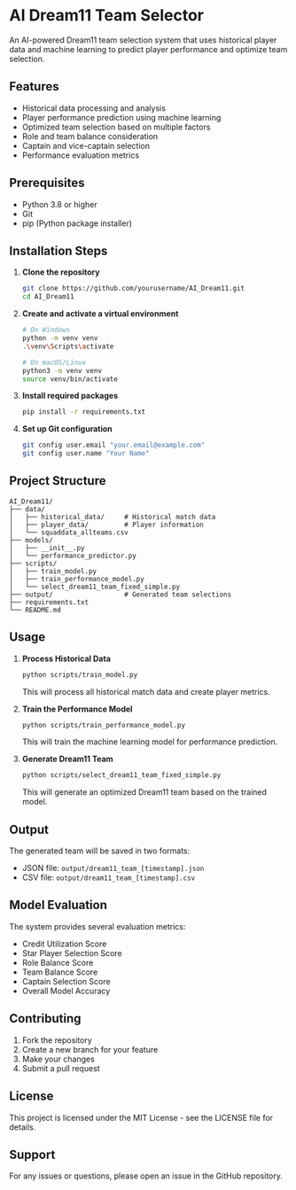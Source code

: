# AI Dream11 Team Selector

An AI-powered Dream11 team selection system that uses historical player data and machine learning to predict player performance and optimize team selection.

## Features

- Historical data processing and analysis
- Player performance prediction using machine learning
- Optimized team selection based on multiple factors
- Role and team balance consideration
- Captain and vice-captain selection
- Performance evaluation metrics

## Prerequisites

- Python 3.8 or higher
- Git
- pip (Python package installer)

## Installation Steps

1. **Clone the repository**
   ```bash
   git clone https://github.com/yourusername/AI_Dream11.git
   cd AI_Dream11
   ```

2. **Create and activate a virtual environment**
   ```bash
   # On Windows
   python -m venv venv
   .\venv\Scripts\activate

   # On macOS/Linux
   python3 -m venv venv
   source venv/bin/activate
   ```

3. **Install required packages**
   ```bash
   pip install -r requirements.txt
   ```

4. **Set up Git configuration**
   ```bash
   git config user.email "your.email@example.com"
   git config user.name "Your Name"
   ```

## Project Structure

```
AI_Dream11/
├── data/
│   ├── historical_data/     # Historical match data
│   ├── player_data/         # Player information
│   └── squaddata_allteams.csv
├── models/
│   ├── __init__.py
│   └── performance_predictor.py
├── scripts/
│   ├── train_model.py
│   ├── train_performance_model.py
│   └── select_dream11_team_fixed_simple.py
├── output/                  # Generated team selections
├── requirements.txt
└── README.md
```

## Usage

1. **Process Historical Data**
   ```bash
   python scripts/train_model.py
   ```
   This will process all historical match data and create player metrics.

2. **Train the Performance Model**
   ```bash
   python scripts/train_performance_model.py
   ```
   This will train the machine learning model for performance prediction.

3. **Generate Dream11 Team**
   ```bash
   python scripts/select_dream11_team_fixed_simple.py
   ```
   This will generate an optimized Dream11 team based on the trained model.

## Output

The generated team will be saved in two formats:
- JSON file: `output/dream11_team_[timestamp].json`
- CSV file: `output/dream11_team_[timestamp].csv`

## Model Evaluation

The system provides several evaluation metrics:
- Credit Utilization Score
- Star Player Selection Score
- Role Balance Score
- Team Balance Score
- Captain Selection Score
- Overall Model Accuracy

## Contributing

1. Fork the repository
2. Create a new branch for your feature
3. Make your changes
4. Submit a pull request

## License

This project is licensed under the MIT License - see the LICENSE file for details.

## Support

For any issues or questions, please open an issue in the GitHub repository. 